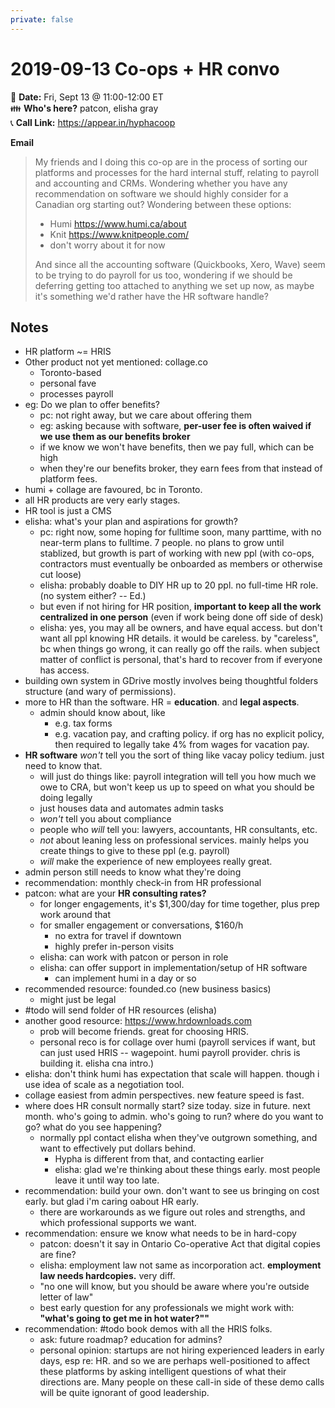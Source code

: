 ```yaml
---
private: false
---
```

# 2019-09-13 Co-ops + HR convo

:date: **Date:** Fri, Sept 13 @ 11:00-12:00 ET  
:family: **Who's here?** patcon, elisha gray  
:telephone_receiver: **Call Link:** https://appear.in/hyphacoop

**Email**

> My friends and I doing this co-op are in the process of sorting our platforms and processes for the hard internal stuff, relating to payroll and accounting and CRMs. Wondering whether you have any recommendation on software we should highly consider for a Canadian org starting out?
> Wondering between these options:
> - Humi https://www.humi.ca/about
> - Knit https://www.knitpeople.com/
> - don't worry about it for now
>
> And since all the accounting software (Quickbooks, Xero, Wave) seem to be trying to do payroll for us too, wondering if we should be deferring getting too attached to anything we set up now, as maybe it's something we'd rather have the HR software handle?

## Notes

- HR platform ~= HRIS
- Other product not yet mentioned: collage.co
    - Toronto-based
    - personal fave
    - processes payroll
- eg: Do we plan to offer benefits?
    - pc: not right away, but we care about offering them
    - eg: asking because with software, **per-user fee is often waived if we use them as our benefits broker**
    - if we know we won't have benefits, then we pay full, which can be high
    - when they're our benefits broker, they earn fees from that instead of platform fees.
- humi + collage are favoured, bc in Toronto.
- all HR products are very early stages.
- HR tool is just a CMS
- elisha: what's your plan and aspirations for growth?
    - pc: right now, some hoping for fulltime soon, many parttime, with no near-term plans to fulltime. 7 people. no plans to grow until stablized, but growth is part of working with new ppl (with co-ops, contractors must eventually be onboarded as members or otherwise cut loose)
    - elisha: probably doable to DIY HR up to 20 ppl. no full-time HR role. (no system either? -- Ed.)
    - but even if not hiring for HR position, **important to keep all the work centralized in one person** (even if work being done off side of desk)
    - elisha: yes, you may all be owners, and have equal access. but don't want all ppl knowing HR details. it would be careless. by "careless", bc when things go wrong, it can really go off the rails. when subject matter of conflict is personal, that's hard to recover from if everyone has access.
- building own system in GDrive mostly involves being thoughtful folders structure (and wary of permissions).
- more to HR than the software. HR = **education**. and **legal aspects**.
    - admin should know about, like
        - e.g. tax forms
        - e.g. vacation pay, and crafting policy. if org has no explicit policy, then required to legally take 4% from wages for vacation pay.
- **HR software** _won't_ tell you the sort of thing like vacay policy tedium. just need to know that.
    - will just do things like: payroll integration will tell you how much we owe to CRA, but won't keep us up to speed on what you should be doing legally
    - just houses data and automates admin tasks
    - _won't_ tell you about compliance
    - people who _will_ tell you: lawyers, accountants, HR consultants, etc.
    - _not_ about leaning less on professional services. mainly helps you create things to give to these ppl (e.g. payroll)
    - _will_ make the experience of new employees really great.
- admin person still needs to know what they're doing
- recommendation: monthly check-in from HR professional
- patcon: what are your **HR consulting rates?**
    - for longer engagements, it's $1,300/day for time together, plus prep work around that
    - for smaller engagement or conversations, $160/h
        - no extra for travel if downtown
        - highly prefer in-person visits
    - elisha: can work with patcon or person in role
    - elisha: can offer support in implementation/setup of HR software
        - can implement humi in a day or so
- recommended resource: founded.co (new business basics)
    - might just be legal
- #todo will send folder of HR resources (elisha)
- another good resource: https://www.hrdownloads.com
    - prob will become friends. great for choosing HRIS.
    - personal reco is for collage over humi (payroll services if want, but can just used HRIS -- wagepoint. humi payroll provider. chris is building it. elisha cna intro.)
- elisha: don't think humi has expectation that scale will happen. though i use idea of scale as a negotiation tool.
- collage easiest from admin perspectives. new feature speed is fast.
- where does HR consult normally start? size today. size in future. next month. who's going to admin. who's going to run? where do you want to go? what do you see happening?
    - normally ppl contact elisha when they've outgrown something, and want to effectively put dollars behind.
        - Hypha is different from that, and contacting earlier
        - elisha: glad we're thinking about these things early. most people leave it until way too late.
- recommendation: build your own. don't want to see us bringing on cost early. but glad i'm caring oabout HR early.
    - there are workarounds as we figure out roles and strengths, and which professional supports we want.
- recommendation: ensure we know what needs to be in hard-copy
    - patcon: doesn't it say in Ontario Co-operative Act that digital copies are fine?
    - elisha: employment law not same as incorporation act. **employment law needs hardcopies.** very diff.
    - "no one will know, but you should be aware where you're outside letter of law"
    - best early question for any professionals we might work with: **"what's going to get me in hot water?""**
- recommendation: #todo book demos with all the HRIS folks.
    - ask: future roadmap? education for admins?
    - personal opinion: startups are not hiring experienced leaders in early days, esp re: HR. and so we are perhaps well-positioned to affect these platforms by asking intelligent questions of what their directions are. Many people on these call-in side of these demo calls will be quite ignorant of good leadership.